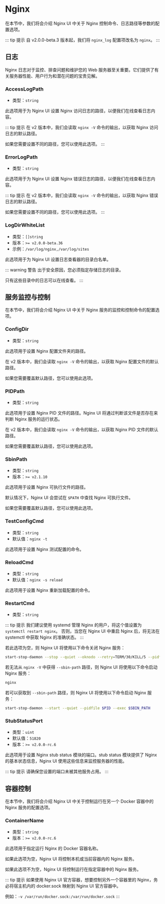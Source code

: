 # Nginx

在本节中，我们将会介绍 Nginx UI 中关于 Nginx 控制命令、日志路径等参数的配置选项。

::: tip 提示
自 v2.0.0-beta.3 版本起，我们将 `nginx_log` 配置项改名为 `nginx`。
:::


## 日志
Nginx 日志对于监控、排查问题和维护您的 Web 服务器至关重要。它们提供了有关服务器性能、用户行为和潜在问题的宝贵见解。

### AccessLogPath

- 类型：`string`

此选项用于为 Nginx UI 设置 Nginx 访问日志的路径，以便我们在线查看日志内容。

::: tip 提示
在 v2 版本中，我们会读取 `nginx -V` 命令的输出，以获取 Nginx 访问日志的默认路径。

如果您需要设置不同的路径，您可以使用此选项。
:::

### ErrorLogPath

- 类型：`string`

此选项用于为 Nginx UI 设置 Nginx 错误日志的路径，以便我们在线查看日志内容。

::: tip 提示
在 v2 版本中，我们会读取 `nginx -V` 命令的输出，以获取 Nginx 错误日志的默认路径。

如果您需要设置不同的路径，您可以使用此选项。
:::

### LogDirWhiteList

- 类型：`[]string`
- 版本：`>= v2.0.0-beta.36`
- 示例：`/var/log/nginx,/var/log/sites`

此选项用于为 Nginx UI 设置日志查看器的目录白名单。

::: warning 警告
出于安全原因，您必须指定存储日志的目录。

只有这些目录中的日志可以在线查看。
:::

## 服务监控与控制

在本节中，我们将会介绍 Nginx UI 中关于 Nginx 服务的监控和控制命令的配置选项。

### ConfigDir
- 类型：`string`

此选项用于设置 Nginx 配置文件夹的路径。

在 v2 版本中，我们会读取 `nginx -V` 命令的输出，以获取 Nginx 配置文件的默认路径。

如果您需要覆盖默认路径，您可以使用此选项。

### PIDPath
- 类型：`string`

此选项用于设置 Nginx PID 文件的路径。Nginx UI 将通过判断该文件是否存在来判断 Nginx 服务的运行状态。

在 v2 版本中，我们会读取 `nginx -V` 命令的输出，以获取 Nginx PID 文件的默认路径。

如果您需要覆盖默认路径，您可以使用此选项。

### SbinPath
- 类型：`string`
- 版本：`>= v2.1.10`

此选项用于设置 Nginx 可执行文件的路径。

默认情况下，Nginx UI 会尝试在 `$PATH` 中查找 Nginx 可执行文件。

如果您需要覆盖默认路径，您可以使用此选项。

### TestConfigCmd
- 类型：`string`
- 默认值：`nginx -t`

此选项用于设置 Nginx 测试配置的命令。

### ReloadCmd
- 类型：`string`
- 默认值：`nginx -s reload`

此选项用于设置 Nginx 重新加载配置的命令。

### RestartCmd
- 类型：`string`

::: tip 提示
我们建议使用 systemd 管理 Nginx 的用户，将这个值设置为 `systemctl restart nginx`。
否则，当您在 Nginx UI 中重启 Nginx 后，将无法在 systemctl 中获取 Nginx 的准确状态。
:::

若此选项为空，则 Nginx UI 将使用以下命令关闭 Nginx 服务：

```bash
start-stop-daemon --stop --quiet --oknodo --retry=TERM/30/KILL/5 --pidfile $PID
```

若无法从 `nginx -V` 中获得 `--sbin-path` 路径，则 Nginx UI 将使用以下命令启动 Nginx 服务：

```bash
nginx
```

若可以获取到 `--sbin-path` 路径，则 Nginx UI 将使用以下命令启动 Nginx 服务：

```bash
start-stop-daemon --start --quiet --pidfile $PID --exec $SBIN_PATH
```

### StubStatusPort
- 类型：`uint`
- 默认值：`51820`
- 版本：`>= v2.0.0-rc.6`

此选项用于设置 Nginx stub status 模块的端口。stub status 模块提供了 Nginx 的基本状态信息，Nginx UI 使用这些信息来监控服务器的性能。

::: tip 提示
请确保您设置的端口未被其他服务占用。
:::

## 容器控制

在本节中，我们将会介绍 Nginx UI 中关于控制运行在另一个 Docker 容器中的 Nginx 服务的配置选项。

### ContainerName
- 类型：`string`
- 版本：`>= v2.0.0-rc.6`

此选项用于指定运行 Nginx 的 Docker 容器名称。

如果此选项为空，Nginx UI 将控制本机或当前容器内的 Nginx 服务。

如果此选项不为空，Nginx UI 将控制运行在指定容器中的 Nginx 服务。

::: tip 提示
如果使用 Nginx UI 官方容器，想要控制另外一个容器里的 Nginx，务必将宿主机内的 docker.sock 映射到 Nginx UI 官方容器中。

例如：`-v /var/run/docker.sock:/var/run/docker.sock`
:::
